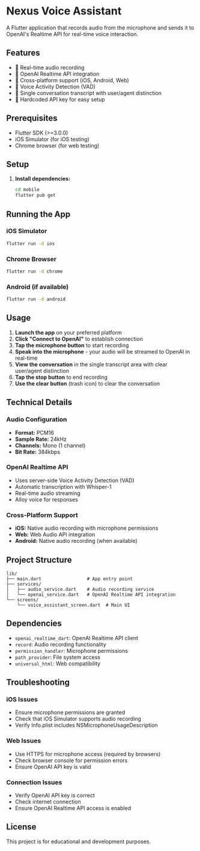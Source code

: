 # Nexus Voice Assistant

A Flutter application that records audio from the microphone and sends it to OpenAI's Realtime API for real-time voice interaction.

## Features

- 🎤 Real-time audio recording
- 🤖 OpenAI Realtime API integration
- 📱 Cross-platform support (iOS, Android, Web)
- 🎯 Voice Activity Detection (VAD)
- 💬 Single conversation transcript with user/agent distinction
- 🔑 Hardcoded API key for easy setup

## Prerequisites

- Flutter SDK (>=3.0.0)
- iOS Simulator (for iOS testing)
- Chrome browser (for web testing)

## Setup

1. **Install dependencies:**
   ```bash
   cd mobile
   flutter pub get
   ```

## Running the App

### iOS Simulator
```bash
flutter run -d ios
```

### Chrome Browser
```bash
flutter run -d chrome
```

### Android (if available)
```bash
flutter run -d android
```

## Usage

1. **Launch the app** on your preferred platform
2. **Click "Connect to OpenAI"** to establish connection
3. **Tap the microphone button** to start recording
4. **Speak into the microphone** - your audio will be streamed to OpenAI in real-time
5. **View the conversation** in the single transcript area with clear user/agent distinction
6. **Tap the stop button** to end recording
7. **Use the clear button** (trash icon) to clear the conversation

## Technical Details

### Audio Configuration
- **Format:** PCM16
- **Sample Rate:** 24kHz
- **Channels:** Mono (1 channel)
- **Bit Rate:** 384kbps

### OpenAI Realtime API
- Uses server-side Voice Activity Detection (VAD)
- Automatic transcription with Whisper-1
- Real-time audio streaming
- Alloy voice for responses

### Cross-Platform Support
- **iOS:** Native audio recording with microphone permissions
- **Web:** Web Audio API integration
- **Android:** Native audio recording (when available)

## Project Structure

```
lib/
├── main.dart                 # App entry point
├── services/
│   ├── audio_service.dart    # Audio recording service
│   └── openai_service.dart   # OpenAI Realtime API integration
└── screens/
    └── voice_assistant_screen.dart  # Main UI
```

## Dependencies

- `openai_realtime_dart`: OpenAI Realtime API client
- `record`: Audio recording functionality
- `permission_handler`: Microphone permissions
- `path_provider`: File system access
- `universal_html`: Web compatibility

## Troubleshooting

### iOS Issues
- Ensure microphone permissions are granted
- Check that iOS Simulator supports audio recording
- Verify Info.plist includes NSMicrophoneUsageDescription

### Web Issues
- Use HTTPS for microphone access (required by browsers)
- Check browser console for permission errors
- Ensure OpenAI API key is valid

### Connection Issues
- Verify OpenAI API key is correct
- Check internet connection
- Ensure OpenAI Realtime API access is enabled

## License

This project is for educational and development purposes.
